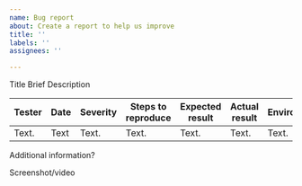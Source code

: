 ```yaml
---
name: Bug report
about: Create a report to help us improve
title: ''
labels: ''
assignees: ''

---
```


Title
Brief Description

| Tester  | Date | Severity |  Steps to reproduce | Expected result | Actual result | Enviroment |
| --------- | ------- | ------------| -----------------------------| -----------------------| ------------------|------------------|
| Text.     | Text  | Text.       | Text.                             | Text.                     | Text.               | Text.              |

Additional information?

Screenshot/video
